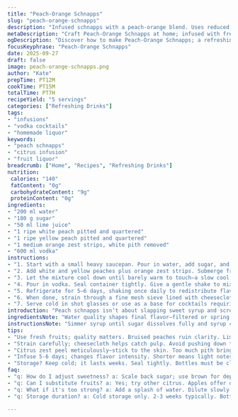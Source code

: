 ```yaml
---
title: "Peach-Orange Schnapps"
slug: "peach-orange-schnapps"
description: "Infused schnapps with a peach-orange blend. Uses reduced sugar, fresh peaches, and swaps lemon juice for lime. Vodka base macerated with fruits after brief simmer. Yields 1 1/4 liters, chill long for mellow flavor. Citrus zest twist added for aroma. Strained carefully, ideal neat or mixed. Ingredients carefully balanced to avoid overpowering sweetness or harsh alcohol burn. Simple infusion technique ensures clean extraction without bitterness. Notes on substitutions and timing adjustments included for kitchen flexibility."
metaDescription: "Craft Peach-Orange Schnapps at home; infused with fresh fruits and vodka for a unique cocktail experience. Hold the sweetness, savor flavor."
ogDescription: "Discover how to make Peach-Orange Schnapps; a refreshing, fruity infusion that enhances cocktails. Easy to prepare and chill."
focusKeyphrase: "Peach-Orange Schnapps"
date: 2025-09-27
draft: false
image: peach-orange-schnapps.png
author: "Kate"
prepTime: PT12M
cookTime: PT15M
totalTime: PT7H
recipeYield: "5 servings"
categories: ["Refreshing Drinks"]
tags:
- "infusions"
- "vodka cocktails"
- "homemade liquor"
keywords:
- "peach schnapps"
- "citrus infusion"
- "fruit liquor"
breadcrumb: ["Home", "Recipes", "Refreshing Drinks"]
nutrition: 
 calories: "140"
 fatContent: "0g"
 carbohydrateContent: "9g"
 proteinContent: "0g"
ingredients:
- "200 ml water"
- "180 g sugar"
- "50 ml lime juice"
- "1 ripe white peach pitted and quartered"
- "1 ripe yellow peach pitted and quartered"
- "1 medium orange zest strips, white pith removed"
- "600 ml vodka"
instructions:
- "1. Start with a small heavy saucepan. Pour in water, add sugar, and lime juice. Heat gently, stir constantly to dissolve sugar completely. Bring to a gentle simmer - watch for fine bubbles at edges, not a full boil. This slow heating preserves the citrus aroma and prevents caramelizing sugar."
- "2. Add white and yellow peaches plus orange zest strips. Submerge fruit fully. Keep at a low simmer for about 10 minutes. The peaches soften, releasing juices but don’t disintegrate. You want plump softness, skin intact but tender. Orange zest oils scent the syrup subtly. Remove from heat at first sight of slight bubbling and soft fruit."
- "3. Let the mixture cool down until barely warm to touch—a slow cool prevents sudden chill shock affecting flavor extraction when combined with vodka. Transfer all to a clean glass container with at least 1.5-liter capacity to keep ample airspace for infusion."
- "4. Pour in vodka. Seal container tightly. Give a gentle shake to mix. This kickstarts alcohol contact with fruit oils and sugars."
- "5. Refrigerate for 5–6 days, shaking once daily to redistribute flavors, preventing settling. Infusion time matters here; shorter means lighter fruit notes, longer risks bitter peel extraction from zest. Around 6 days hits the sweet spot."
- "6. When done, strain through a fine mesh sieve lined with cheesecloth or coffee filter. Press gently on fruit to extract all liquid but avoid forcing pulp that clouds and muddles clarity. Discard solids. Bottle schnapps in clean glass bottles. Label and chill until serving."
- "7. Serve cold in shot glasses or use as a base for cocktails requiring subtle fruit infusion. Keep refrigerated. Lasts 2–3 weeks without significant flavor loss."
introduction: "Peach schnapps isn’t about slapping sweet syrup and screening fruit chunks. It’s about coaxing the right balance between fresh fruit character and clean alcohol burn. The moment sugar starts boiling sheer bubbles and aroma rides your nostrils—that’s your cue the base syrup’s done. Not too hot, not caramelizing. Then the tender fruit bathes in syrup longer enough to release essence and texture but stops short of breakdown. Orange zest slips in for complexity; don’t skip it. The vodka acts as solvent and preservative—quality matters here. Quick chill, slow infusion with regular gentle shakes avoid bitterness and cloudy haze. Patience delivers clarity and flavor punch, proof every second spent waiting counts."
ingredientsNote: "Water quality shapes final flavor—filtered or spring. Brown sugar can replace white for depth but adjust amounts to balance extra molasses notes. Lime juice swaps lemon to add brightness with less sharpness; fresh juice only, no bottled tang. Peaches—ripe and firm; spot softening or bruises ruin infusion clarity. Yellow vs white peaches offer sweeter vs floral notes respectively—blend for rounded profile. Orange zest must be peeled carefully to avoid bitter white pith—use a microplane or sharp peeler. Vodka quality affects smoothness; avoid harsh or flavored brands that mask fruit. Use gloves when handling zest oils to avoid skin irritation and unwanted odors lingering. Clean glass containers essential to prevent off-flavors during long chill."
instructionsNote: "Simmer syrup until sugar dissolves fully and syrup coats spoon legibly—too hard or short changes mouthfeel and extraction. Stir fruit intermittently to expose all sides but avoid breaking them up; chunk integrity matters for filtration clarity. Cool syrup-work to roughly body temperature; hot mixes shock vodka, produce volatile aromas lost. Seal container tightly to prevent oxidation and off-flavors on weeks long chill. Daily shaking ensures even diffusion and limits sediment settling. Straining twice if pulp remains thick. Coffee filters remove fine particulates but slow—time patience there. Bottle in sterilized glass to maintain shelf life. Keep cold, taste before use to check balance; add small water splash if too intense. Common mistake: rushing infusion time or boiling fruit into mush—kills fresh note and clarity."
tips:
- "Use fresh fruits; quality matters. Bruised peaches ruin clarity. Lime adds brightness, but use real juice. No bottled stuff. Watch simmer—too much heat damages fruit."
- "Strain carefully; cheesecloth helps catch pulp. Avoid pushing down too hard—cloudiness from bits ruins visual appeal. Daily shaking during infusion fights settling."
- "Citrus zest peel meticulously—stick to the skin. Too much pith brings bitterness. Clean tools essential to avoid bad flavors. Infusion containers must be spotless."
- "Infuse 5-6 days; changes flavor intensity. Shorter means light notes, longer can pull bitterness. Patience counts big here. Use a taste test as your guide."
- "Storage? Keep cold; it lasts weeks. Seal tightly. Bottles must be clean—no off-flavors allowed. Tasty, but don't rush flavors; let them develop."
faq:
- "q: How do I adjust sweetness? a: Scale back sugar; use brown for depth; balance flavor. Not too sweet; aim for harmony. Test as you go."
- "q: Can I substitute fruits? a: Yes; try other citrus. Apples offer different profile. Peaches are key though—use ripe ones for best extraction."
- "q: What if it's too strong? a: Add a splash of water. Dilute slowly to find sweet spot. Taste test often—adjust without overcomplicating it."
- "q: Storage duration? a: Cold storage only. 2-3 weeks typically. Bottling helps; avoid air exposure. Check for off-flavors before serving."

---
```

